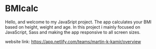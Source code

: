 # BMIcalc

Hello, and welcome to my JavaSript project. 
The app calculates your BMI based on height, weight and age. In this project i mainly focused on JavaScript, Sass and making the app responsive to all screen sizes.

website link: https://app.netlify.com/teams/martin-k-kamir/overview
